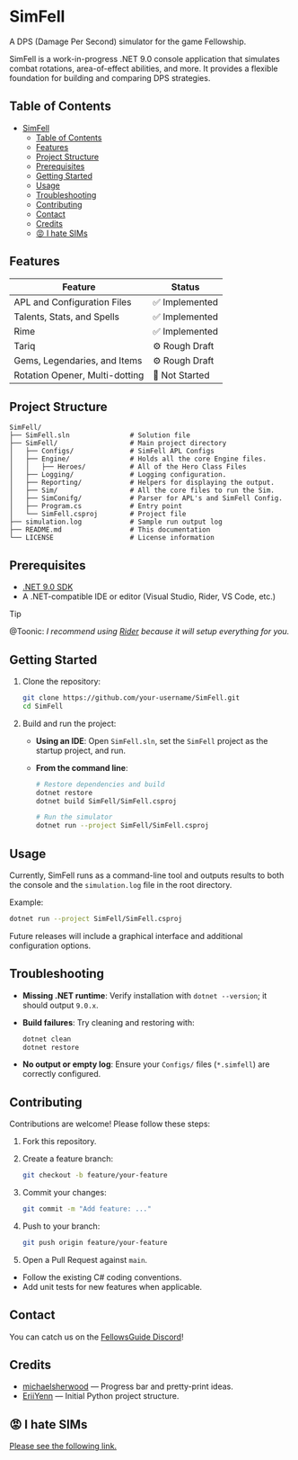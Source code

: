 # SimFell

A DPS (Damage Per Second) simulator for the game Fellowship.

SimFell is a work-in-progress .NET 9.0 console application that simulates combat rotations, area-of-effect abilities, and more. It provides a flexible foundation for building and comparing DPS strategies.

## Table of Contents

- [SimFell](#simfell)
  - [Table of Contents](#table-of-contents)
  - [Features](#features)
  - [Project Structure](#project-structure)
  - [Prerequisites](#prerequisites)
  - [Getting Started](#getting-started)
  - [Usage](#usage)
  - [Troubleshooting](#troubleshooting)
  - [Contributing](#contributing)
  - [Contact](#contact)
  - [Credits](#credits)
  - [😡 I hate SIMs](#-i-hate-sims)

## Features

| Feature                        | Status        |
|--------------------------------| ------------- |
| APL and Configuration Files    | ✅ Implemented |
| Talents, Stats, and Spells     | ✅ Implemented |
| Rime                           | ✅ Implemented|
| Tariq                          | ⚙️ Rough Draft|
| Gems, Legendaries, and Items   | ⚙️ Rough Draft|
| Rotation Opener, Multi-dotting | 🚧 Not Started |

## Project Structure

```text
SimFell/
├── SimFell.sln               # Solution file
├── SimFell/                  # Main project directory
│   ├── Configs/              # SimFell APL Configs
│   ├── Engine/               # Holds all the core Engine files. 
│   │   ├── Heroes/           # All of the Hero Class Files
│   ├── Logging/              # Logging configuration. 
│   ├── Reporting/            # Helpers for displaying the output.
│   ├── Sim/                  # All the core files to run the Sim.
│   ├── SimConifg/            # Parser for APL's and SimFell Config.
│   ├── Program.cs            # Entry point
│   └── SimFell.csproj        # Project file
├── simulation.log            # Sample run output log
├── README.md                 # This documentation
└── LICENSE                   # License information
```

## Prerequisites

- [.NET 9.0 SDK](https://dotnet.microsoft.com/download/dotnet/9.0)
- A .NET-compatible IDE or editor (Visual Studio, Rider, VS Code, etc.)

> [!TIP]
> @Toonic: _I recommend using [Rider](https://www.jetbrains.com/rider/) because it will setup everything for you._

## Getting Started

1. Clone the repository:

   ```bash
   git clone https://github.com/your-username/SimFell.git
   cd SimFell
   ```

2. Build and run the project:

   - **Using an IDE**: Open `SimFell.sln`, set the `SimFell` project as the startup project, and run.

   - **From the command line**:

     ```bash
     # Restore dependencies and build
     dotnet restore
     dotnet build SimFell/SimFell.csproj

     # Run the simulator
     dotnet run --project SimFell/SimFell.csproj
     ```

## Usage

Currently, SimFell runs as a command-line tool and outputs results to both the console and the `simulation.log` file in the root directory.

Example:

```bash
dotnet run --project SimFell/SimFell.csproj
```

Future releases will include a graphical interface and additional configuration options.

## Troubleshooting

- **Missing .NET runtime**: Verify installation with `dotnet --version`; it should output `9.0.x`.
- **Build failures**: Try cleaning and restoring with:

  ```bash
  dotnet clean
  dotnet restore
  ```

- **No output or empty log**: Ensure your `Configs/` files (`*.simfell`) are correctly configured.

## Contributing

Contributions are welcome! Please follow these steps:

1. Fork this repository.
2. Create a feature branch:

   ```bash
   git checkout -b feature/your-feature
   ```

3. Commit your changes:

   ```bash
   git commit -m "Add feature: ..."
   ```

4. Push to your branch:

   ```bash
   git push origin feature/your-feature
   ```

5. Open a Pull Request against `main`.

- Follow the existing C# coding conventions.
- Add unit tests for new features when applicable.

## Contact

You can catch us on the [FellowsGuide Discord](https://discord.gg/SfqzdHrht2)!

## Credits

- [michaelsherwood](https://github.com/michaelsherwood) — Progress bar and pretty-print ideas.
- [EriiYenn](https://github.com/EriiYenn) — Initial Python project structure.

## 😡 I hate SIMs

[Please see the following link.](https://github.com/simulationcraft/simc/wiki/PremedititatedProvocation)
